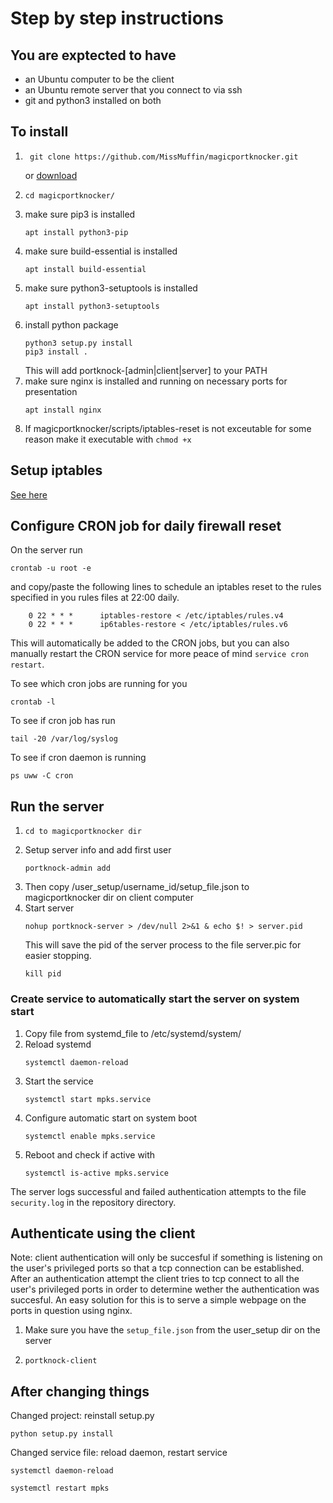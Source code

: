# Step by step instructions

## You are exptected to have
- an Ubuntu computer to be the client
- an Ubuntu remote server that you connect to via ssh
- git and python3 installed on both

## To install 
1. ```
    git clone https://github.com/MissMuffin/magicportknocker.git
    ```
    or [download](https://github.com/MissMuffin/magicportknocker/archive/master.zip)
3.  ```
    cd magicportknocker/
    ``` 
4. make sure pip3 is installed 
    ```
    apt install python3-pip
    ```
5. make sure build-essential is installed 
    ```
    apt install build-essential
    ```
8. make sure python3-setuptools is installed
    ```
    apt install python3-setuptools
    ```
9.  install python package
    ```
    python3 setup.py install
    pip3 install .
    ```
    This will add portknock-[admin|client|server] to your PATH
10. make sure nginx is installed and running on necessary ports for presentation
    ```
    apt install nginx
    ```
11. If magicportknocker/scripts/iptables-reset is not exceutable for some reason make it executable with ```chmod +x```

## Setup iptables

[See here](https://github.com/MissMuffin/magicportknocker/blob/master/iptables.md)

## Configure CRON job for daily firewall reset
On the server run
```
crontab -u root -e
```
and copy/paste the following lines to schedule an iptables reset to the rules specified in you rules files at 22:00 daily.
```
    0 22 * * *      iptables-restore < /etc/iptables/rules.v4
    0 22 * * *      ip6tables-restore < /etc/iptables/rules.v6
```
This will automatically be added to the CRON jobs, but you can also manually restart the CRON service for more peace of mind ```service cron restart```.

To see which cron jobs are running for you
```
crontab -l
```
To see if cron job has run
```
tail -20 /var/log/syslog
```
To see if cron daemon is running
```
ps uww -C cron
```

## Run the server
1. 
    ```
    cd to magicportknocker dir
    ```
2. Setup server info and add first user
    ```
    portknock-admin add
    ```
3. Then copy /user_setup/username_id/setup_file.json to magicportknocker dir on client computer
4. Start server
    ```
    nohup portknock-server > /dev/null 2>&1 & echo $! > server.pid
    ```
    This will save the pid of the server process to the file server.pic for easier stopping.
    ```
    kill pid
    ```

### Create service to automatically start the server on system start
1. Copy file from systemd_file to /etc/systemd/system/
2. Reload systemd
   ```
   systemctl daemon-reload
   ```
3. Start the service
    ```
    systemctl start mpks.service
    ```
4. Configure automatic start on system boot
    ```
    systemctl enable mpks.service
    ```
5. Reboot and check if active with 
   ```
   systemctl is-active mpks.service
   ```


The server logs successful and failed authentication attempts to the file ```security.log``` in the repository directory.

## Authenticate using the client
Note: client authentication will only be succesful if something is listening on the user's privileged ports so that a tcp connection can be established. After an authentication attempt the client tries to tcp connect to all the user's privileged ports in order to determine wether the authentication was succesful. An easy solution for this is to serve a simple webpage on the ports in question using nginx.

1. Make sure you have the ```setup_file.json``` from the user_setup dir on the server
2. 
    ```
    portknock-client
    ```

## After changing things

Changed project: reinstall setup.py
```
python setup.py install
```

Changed service file: reload daemon, restart service
```
systemctl daemon-reload

systemctl restart mpks
```
